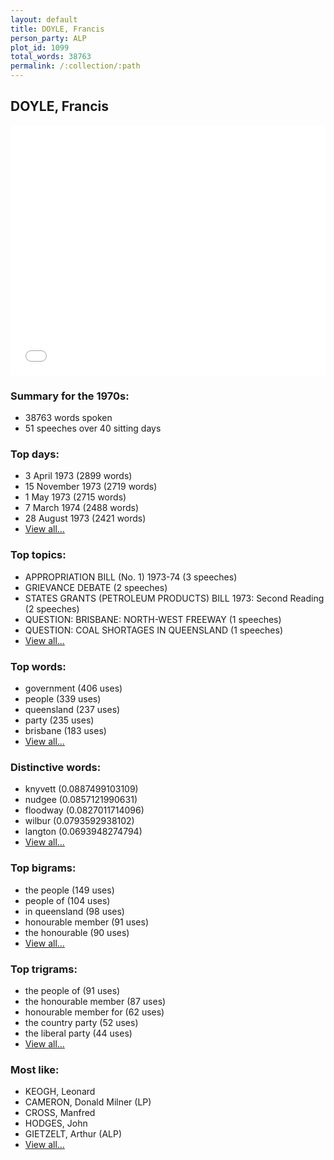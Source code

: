 ```yaml
---
layout: default
title: DOYLE, Francis
person_party: ALP
plot_id: 1099
total_words: 38763
permalink: /:collection/:path
---
```


## DOYLE, Francis

<iframe width="100%" height="400" frameborder="0" scrolling="no" src="//plot.ly/~wragge/1099.embed"></iframe>


### Summary for the 1970s:

* 38763 words spoken
* 51 speeches over 40 sitting days


### Top days:

* 3 April 1973 (2899 words)
* 15 November 1973 (2719 words)
* 1 May 1973 (2715 words)
* 7 March 1974 (2488 words)
* 28 August 1973 (2421 words)
* [View all...](days/)


### Top topics:

* APPROPRIATION BILL (No. 1) 1973-74 (3 speeches)
* GRIEVANCE DEBATE (2 speeches)
* STATES GRANTS (PETROLEUM PRODUCTS) BILL 1973: Second Reading (2 speeches)
* QUESTION: BRISBANE: NORTH-WEST FREEWAY (1 speeches)
* QUESTION: COAL SHORTAGES IN QUEENSLAND (1 speeches)
* [View all...](topics/)


### Top words:

* government (406 uses)
* people (339 uses)
* queensland (237 uses)
* party (235 uses)
* brisbane (183 uses)
* [View all...](words/)


### Distinctive words:

* knyvett (0.0887499103109)
* nudgee (0.0857121990631)
* floodway (0.0827011714096)
* wilbur (0.0793592938102)
* langton (0.0693948274794)
* [View all...](sig_words/)


### Top bigrams:

* the people (149 uses)
* people of (104 uses)
* in queensland (98 uses)
* honourable member (91 uses)
* the honourable (90 uses)
* [View all...](bigrams/)


### Top trigrams:

* the people of (91 uses)
* the honourable member (87 uses)
* honourable member for (62 uses)
* the country party (52 uses)
* the liberal party (44 uses)
* [View all...](trigrams/)


### Most like:

* KEOGH, Leonard 
* CAMERON, Donald Milner (LP)
* CROSS, Manfred 
* HODGES, John 
* GIETZELT, Arthur (ALP)
* [View all...](similarities/)
